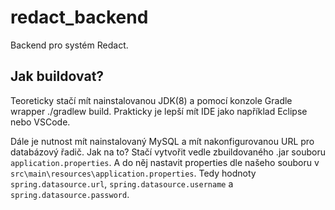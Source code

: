 # redact_backend
Backend pro systém Redact.

## Jak buildovat?
Teoreticky stačí mít nainstalovanou JDK(8) a pomocí konzole Gradle wrapper ./gradlew build.
Prakticky je lepší mít IDE jako například Eclipse nebo VSCode.

Dále je nutnost mít nainstalovaný MySQL a mít nakonfigurovanou URL pro databázový řadič.
Jak na to? Stačí vytvořit vedle zbuildovaného .jar souboru `application.properties`.
A do něj nastavit properties dle našeho souboru v `src\main\resources\application.properties`.
Tedy hodnoty `spring.datasource.url`, `spring.datasource.username` a `spring.datasource.password`.
